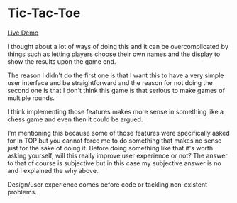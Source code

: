 # Tic-Tac-Toe

[Live Demo](https://johnnynava.github.io/tic-tac-toe/)

I thought about a lot of ways of doing this and it can be overcomplicated by things such as letting players choose their own names and the display to show the results upon the game end.

The reason I didn't do the first one is that I want this to have a very simple user interface and be straightforward and the reason for not doing the second one is that I don't think this game is that serious to make games of multiple rounds.

I think implementing those features makes more sense in something like a chess game and even then it could be argued.

I'm mentioning this because some of those features were specifically asked for in TOP but you cannot force me to do something that makes no sense just for the sake of doing it. Before doing something like that it's worth asking yourself, will this really improve user experience or not? The answer to that of course is subjective but in this case my subjective answer is no and I explained the why above.

Design/user experience comes before code or tackling non-existent problems.
